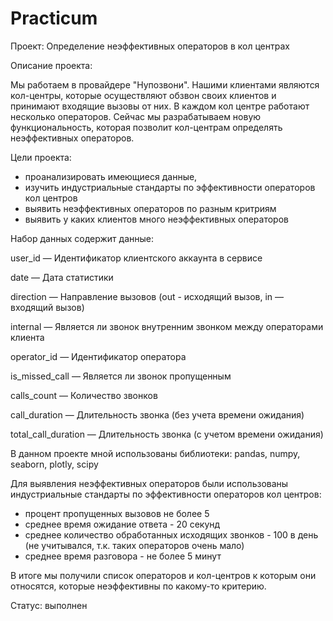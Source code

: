 # Practicum

Проект: Определение неэффективных операторов в кол центрах

Описание проекта:

Мы работаем в провайдере "Нупозвони". Нашими клиентами являются кол-центры,
которые осуществляют обзвон своих клиентов и принимают входящие вызовы от них.
В каждом кол центре работают несколько операторов. 
Сейчас мы разрабатываем новую функциональность, которая позволит кол-центрам 
определять неэффективных операторов.

Цели проекта:
-  проанализировать имеющиеся данные,
-  изучить индустриальные стандарты по эффективности операторов кол центров
-  выявить неэффективных операторов по разным критриям
-  выявить у каких клиентов много неэффективных операторов


Набор данных содержит данные:

user_id — Идентификатор клиентского аккаунта в сервисе

date — Дата статистики

direction — Направление вызовов (out - исходящий вызов, in — входящий вызов)

internal — Является ли звонок внутренним звонком между операторами клиента

operator_id — Идентификатор оператора

is_missed_call — Является ли звонок пропущенным

calls_count — Количество звонков

call_duration — Длительность звонка (без учета времени ожидания)

total_call_duration — Длительность звонка (с учетом времени ожидания)


В данном проекте мной использованы библиотеки:
 pandas, numpy, seaborn, plotly, scipy 

Для выявления неэффективных операторов были использованы индустриальные стандарты по эффективности операторов кол центров:
- процент пропущенных вызовов не более 5
- среднее время ожидание ответа - 20 секунд
- среднее количество обработанных исходящих звонков - 100 в день (не учитывался, т.к. таких операторов очень мало)
- среднее время разговора - не более 5 минут

В итоге мы получили список операторов и кол-центров к которым они относятся, которые неэффективны по какому-то критерию.

Статус: выполнен
